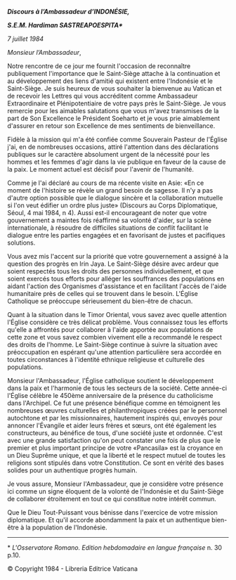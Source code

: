 ***Discours à l’Ambassadeur d’INDONÉSIE,***

***S.E.M. Hardiman SASTREAPOESPITA\****

*7 juillet 1984*

*Monsieur l’Ambassadeur*,

Notre rencontre de ce jour me fournit l'occasion de reconnaître publiquement l'importance que le Saint-Siège attache à la continuation et au développement des liens d'amitié qui existent entre l'Indonésie et le Saint-Siège. Je suis heureux de vous souhaiter la bienvenue au Vatican et de recevoir les Lettres qui vous accréditent comme Ambassadeur Extraordinaire et Plénipotentiaire de votre pays près le Saint-Siège. Je vous remercie pour les aimables salutations que vous m'avez transmises de la part de Son Excellence le Président Soeharto et je vous prie aimablement d'assurer en retour son Excellence de mes sentiments de bienveillance.

Fidèle à la mission qui m'a été confiée comme Souverain Pasteur de l'Église j'ai, en de nombreuses occasions, attiré l'attention dans des déclarations publiques sur le caractère absolument urgent de la nécessité pour les hommes et les femmes d'agir dans la vie publique en faveur de la cause de la paix. Le moment actuel est décisif pour l'avenir de l'humanité.

Comme je l'ai déclaré au cours de ma récente visite en Asie: «En ce moment de l'histoire se révèle un grand besoin de sagesse. Il n'y a pas d'autre option possible que le dialogue sincère et la collaboration mutuelle si l'on veut édifier un ordre plus juste» (Discours au Corps Diplomatique, Séoul, 4 mai 1984, n 4). Aussi est-il encourageant de noter que votre gouvernement a maintes fois réaffirmé sa volonté d'aider, sur la scène internationale, à résoudre de difficiles situations de conflit facilitant le dialogue entre les parties engagées et en favorisant de justes et pacifiques solutions.

Vous avez mis l'accent sur la priorité que votre gouvernement a assigné à la question des progrès en Irin Jaya. Le Saint-Siège désire avec ardeur que soient respectés tous les droits des personnes individuellement, et que soient exercés tous efforts pour alléger les souffrances des populations en aidant l'action des Organismes d'assistance et en facilitant l'accès de l'aide humanitaire près de celles qui se trouvent dans le besoin. L'Église Catholique se préoccupe sérieusement du bien-être de chacun.

Quant à la situation dans le Timor Oriental, vous savez avec quelle attention l'Église considère ce très délicat problème. Vous connaissez tous les efforts qu'elle a affrontés pour collaborer à l'aide apportée aux populations de cette zone et vous savez combien vivement elle a recommandé le respect des droits de l'homme. Le Saint-Siège continue à suivre la situation avec préoccupation en espérant qu'une attention particulière sera accordée en toutes circonstances à l'identité ethnique religieuse et culturelle des populations.

Monsieur l'Ambassadeur, l'Église catholique soutient le développement dans la paix et l'harmonie de tous les secteurs de la société. Cette année-ci l'Église célèbre le 450ème anniversaire de la présence du catholicisme dans l'Archipel. Ce fut une présence bénéfique comme en témoignent les nombreuses œuvres culturelles et philanthropiques créées par le personnel autochtone et par les missionnaires, hautement inspirés qui, envoyés pour annoncer l'Évangile et aider leurs frères et sœurs, ont été également les constructeurs, au bénéfice de tous, d'une société juste et ordonnée. C'est avec une grande satisfaction qu'on peut constater une fois de plus que le premier et plus important principe de votre «Pancasila» est la croyance en un Dieu Suprême unique, et que la liberté et le respect mutuel de toutes les religions sont stipulés dans votre Constitution. Ce sont en vérité des bases solides pour un authentique progrès humain.

Je vous assure, Monsieur l'Ambassadeur, que je considère votre présence ici comme un signe éloquent de la volonté de l'Indonésie et du Saint-Siège de collaborer étroitement en tout ce qui constitue notre intérêt commun.

Que le Dieu Tout-Puissant vous bénisse dans l'exercice de votre mission diplomatique. Et qu'il accorde abondamment la paix et un authentique bien-être à la population de l'Indonésie.

* * *

\* *L'Osservatore Romano. Edition hebdomadaire en langue française* n. 30 p.10.

© Copyright 1984 - Libreria Editrice Vaticana